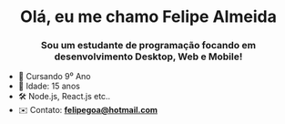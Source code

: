 <h1 align = "center"> Olá, eu me chamo Felipe Almeida </h1>
<h3 align = "center"> Sou um estudante de programação focando em desenvolvimento Desktop, Web e Mobile! </h3>


- 📕 Cursando 9⁰ Ano
- 📌 Idade: 15 anos
- 🛠 Node.js, React.js etc..
- ✉️ Contato: **felipegoa@hotmail.com**
